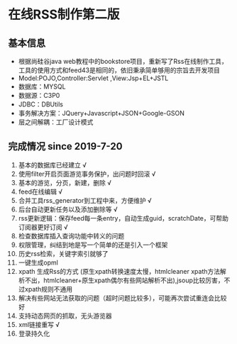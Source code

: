 # 在线RSS制作第二版

## 基本信息

* 根据尚硅谷java web教程中的bookstore项目，重新写了Rss在线制作工具，工具的使用方式和feed43是相同的，依旧秉承简单够用的宗旨去开发项目  
* Model:POJO,Controller:Servlet  ,View:Jsp+EL+JSTL  
* 数据库：MYSQL  
* 数据源：C3P0  
* JDBC：DBUtils  
* 事务解决方案：JQuery+Javascript+JSON+Google-GSON  
* 层之间解耦：工厂设计模式  


## 完成情况 since 2019-7-20 

1. 基本的数据库已经建立 √
2. 使用filter开启页面游览事务保护，出问题时回滚 √
3. 基本的游览，分页，新建，删除 √
4. feed在线编辑 √
5. 合并工具rss_generator到工程中来，方便维护 √
6. 后台自动更新任务以及添加删除等 √
7. rss更新逻辑：保存feed每一条entry，自动生成guid，scratchDate，可帮助订阅器更好订阅 √
8. 检查数据库插入查询功能中转义的问题
9. 权限管理，纠结到地是写一个简单的还是引入一个框架
10. 历史rss检索，关键字索引就够了
11. 一键生成opml
12. xpath 生成Rss的方式 (原生xpath转换速度太慢，htmlcleaner xpath方法解析不出，htmlcleaner+原生xpath偶尔有些网站解析不出),jsoup比较厉害，不过xpath规则不通用
13. 解决有些网站无法获取的问题（超时问题比较多），可能再次尝试重连会比较好
14. 支持动态网页的抓取，无头游览器
15. xml链接重写 √
16. 登录持久化





